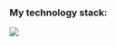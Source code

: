 ### My technology stack:

<img src="https://img.shields.io/badge/HTML-A52A2A?style=for-the-badge&logo=HTML5&logoColor=ЦВЕТ ЛОГОТИПА">
